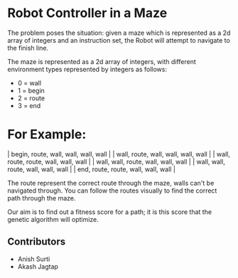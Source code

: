# Robot Controller in a Maze
The problem poses the situation: given a maze which is represented as a 2d array of integers and an instruction set, the Robot will attempt to navigate to the finish line.

The maze is represented as a 2d array of integers, with different environment types represented by integers as follows:
 - 0 = wall 
 - 1 = begin 
 - 2 = route
 - 3 = end
 
 # For Example:
| begin, route, wall, wall, wall, wall |
| wall, route, wall, wall, wall, wall |
| wall, route, route, wall, wall, wall |
| wall, wall, route, wall, wall, wall |
| wall, wall, route, wall, wall, wall |
| end, route, route, wall, wall, wall | 

The route represent the correct route through the maze, walls can't be navigated through. You can follow the routes visually to find the correct path through the maze.
 
 Our aim is to find out a fitness score for a path; it is this score that the genetic algorithm will optimize.

## Contributors
- Anish Surti
- Akash Jagtap
